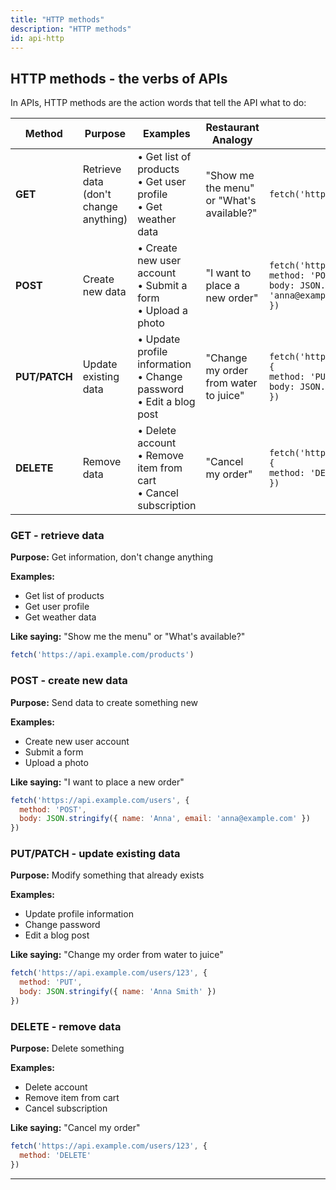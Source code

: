 ```yaml
---
title: "HTTP methods"
description: "HTTP methods"
id: api-http
---
```


## HTTP methods - the verbs of APIs

In APIs, HTTP methods are the action words that tell the API what to do:

| Method | Purpose | Examples | Restaurant Analogy | Code Example |
|--------|---------|----------|-------------------|--------------|
| **GET** | Retrieve data (don't change anything) | • Get list of products<br/>• Get user profile<br/>• Get weather data | "Show me the menu" or "What's available?" | `fetch('https://api.example.com/products')` |
| **POST** | Create new data | • Create new user account<br/>• Submit a form<br/>• Upload a photo | "I want to place a new order" | `fetch('https://api.example.com/users', {`<br/>`method: 'POST',`<br/>`body: JSON.stringify({name: 'Anna', email: 'anna@example.com'})`<br/>`})` |
| **PUT/PATCH** | Update existing data | • Update profile information<br/>• Change password<br/>• Edit a blog post | "Change my order from water to juice" | `fetch('https://api.example.com/users/123', {`<br/>`method: 'PUT',`<br/>`body: JSON.stringify({name: 'Anna Smith'})`<br/>`})` |
| **DELETE** | Remove data | • Delete account<br/>• Remove item from cart<br/>• Cancel subscription | "Cancel my order" | `fetch('https://api.example.com/users/123', {`<br/>`method: 'DELETE'`<br/>`})` |


### GET - retrieve data

**Purpose:** Get information, don't change anything

**Examples:**
- Get list of products
- Get user profile
- Get weather data

**Like saying:** "Show me the menu" or "What's available?"

```javascript
fetch('https://api.example.com/products')
```

### POST - create new data

**Purpose:** Send data to create something new

**Examples:**
- Create new user account
- Submit a form
- Upload a photo

**Like saying:** "I want to place a new order"

```javascript
fetch('https://api.example.com/users', {
  method: 'POST',
  body: JSON.stringify({ name: 'Anna', email: 'anna@example.com' })
})
```

### PUT/PATCH - update existing data

**Purpose:** Modify something that already exists

**Examples:**
- Update profile information
- Change password
- Edit a blog post

**Like saying:** "Change my order from water to juice"

```javascript
fetch('https://api.example.com/users/123', {
  method: 'PUT',
  body: JSON.stringify({ name: 'Anna Smith' })
})
```

### DELETE - remove data

**Purpose:** Delete something

**Examples:**
- Delete account
- Remove item from cart
- Cancel subscription

**Like saying:** "Cancel my order"

```javascript
fetch('https://api.example.com/users/123', {
  method: 'DELETE'
})
```

---